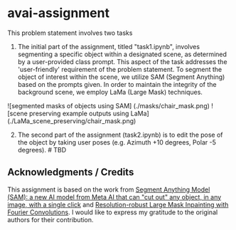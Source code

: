 # avai-assignment

This problem statement involves two tasks 


1) The initial part of the assignment, titled "task1.ipynb", involves segmenting a specific object within a designated scene, as determined by a user-provided class prompt. This aspect of the task addresses the 'user-friendly' requirement of the problem statement. To segment the object of interest within the scene, we utilize SAM (Segment Anything) based on the prompts given. In order to maintain the integrity of the background scene, we employ LaMa (Large Mask) techniques.

\!\[segmented masks of objects using SAM\] \(./masks/chair_mask.png)
\!\[scene preserving example outputs using LaMa\] \(./LaMa_scene_preserving/chair_mask.png)


2) The second part of the assignment (task2.ipynb) is to edit the pose of the object by taking user poses (e.g. Azimuth +10 degrees, Polar -5
degrees). # TBD



## Acknowledgments / Credits  
  
This assignment is based on the work from [Segment Anything Model (SAM): a new AI model from Meta AI that can "cut out" any object, in any image, with a single click](https://github.com/facebookresearch/segment-anything) and [Resolution-robust Large Mask Inpainting with Fourier Convolutions](https://github.com/advimman/lama). I would like to express my gratitude to the original authors for their contribution.   
